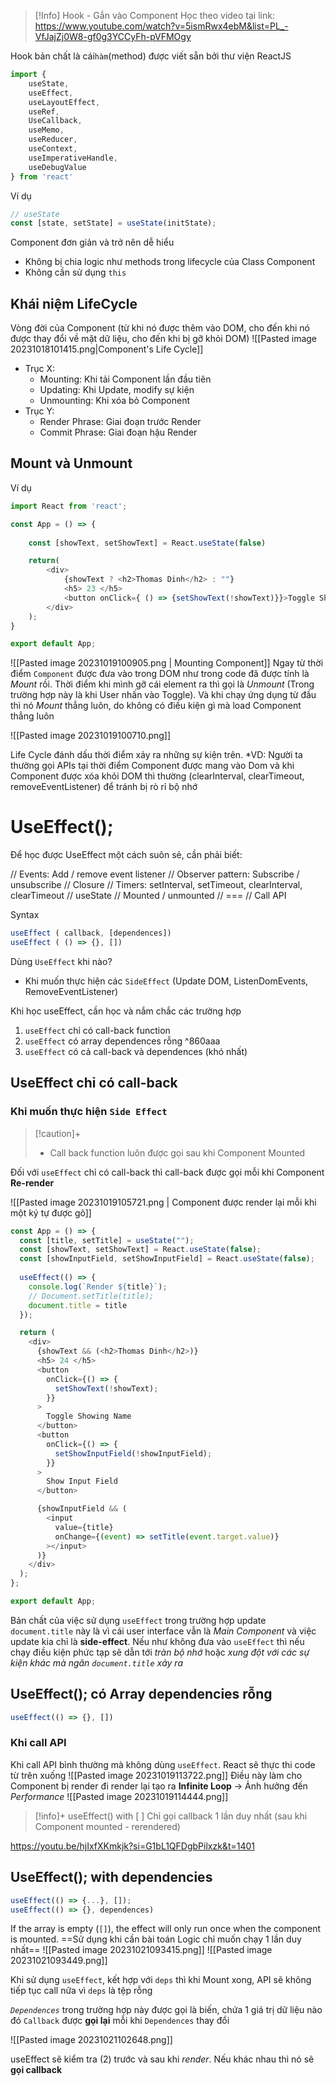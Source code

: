 >[!Info] Hook - Gắn vào Component
>Học theo video tại link: https://www.youtube.com/watch?v=5ismRwx4ebM&list=PL_-VfJajZj0W8-gf0g3YCCyFh-pVFMOgy

Hook bản chất là cái`hàm`(method) được viết sẵn bởi thư viện ReactJS
```js
import {
	useState,
	useEffect,
	useLayoutEffect,
	useRef,
	UseCallback,
	useMemo,
	useReducer,
	useContext,
	useImperativeHandle,
	useDebugValue
} from 'react'
```

Ví dụ 
```js
// useState
const [state, setState] = useState(initState);
```

Component đơn giản và trở nên dễ hiểu
- Không bị chia logic như methods trong lifecycle của Class Component
- Không cần sử dụng `this`
## Khái niệm LifeCycle
Vòng đời của Component (từ khi nó được thêm vào DOM, cho đến khi nó được thay đổi về mặt dữ liệu, cho đến khi bị gỡ khỏi DOM)
![[Pasted image 20231018101415.png|Component's Life Cycle]]
- Trục X:
	- Mounting: Khi tải Component lần đầu tiên
	- Updating: Khi Update, modify sự kiện
	- Unmounting: Khi xóa bỏ Component
- Trục Y:
	- Render Phrase: Giai đoạn trước Render
	- Commit Phrase: Giai đoạn hậu Render

## Mount và Unmount

Ví dụ
```js
import React from 'react';

const App = () => {
    
    const [showText, setShowText] = React.useState(false)

    return(
        <div>
            {showText ? <h2>Thomas Dinh</h2> : ""}
            <h5> 23 </h5>
            <button onClick={ () => {setShowText(!showText)}}>Toggle Showing Name</button>
        </div>
    );
}

export default App;
```

![[Pasted image 20231019100905.png | Mounting Component]]
Ngay từ thời điểm `Component` được đưa vào trong DOM như trong code đã được tính là *Mount* rồi. Thời điểm khi mình gỡ cái element ra thì gọi là *Unmount* (Trong trường hợp này là khi User nhấn vào Toggle). Và khi chạy ứng dụng từ đầu thì nó *Mount* thẳng luôn, do không có điều kiện gì mà load Component thẳng luôn

![[Pasted image 20231019100710.png]]


Life Cycle đánh dấu thời điểm xảy ra những sự kiện trên.
*VD: Người ta thường gọi APIs tại thời điểm Component được mang vào Dom và khi Component được xóa khỏi DOM thì thường (clearInterval, clearTimeout, removeEventListener) để tránh bị rò rỉ bộ nhớ 

# UseEffect();
Để học được UseEffect một cách suôn sẻ, cần phải biết:

// Events: Add / remove event listener
// Observer pattern: Subscribe / unsubscribe
// Closure
// Timers: setInterval, setTimeout, clearInterval, clearTimeout
// useState
// Mounted / unmounted
// ===
// Call API

Syntax
```js
useEffect ( callback, [dependences])
useEffect ( () => {}, [])
```

Dùng `UseEffect` khi nào? 
- Khi muốn thực hiện các `SideEffect` (Update DOM, ListenDomEvents, RemoveEventListener)

Khi học useEffect, cần học và nắm chắc các trường hợp
1. `useEffect` chỉ có call-back function
2. `useEffect` có array dependences rỗng ^860aaa
3. `useEffect` có cả call-back và dependences (khó nhất)

## UseEffect chỉ có call-back
### Khi muốn thực hiện `Side Effect`
>[!caution]+
> - Call back function luôn được gọi sau khi Component Mounted

Đối với `useEffect` chỉ có call-back thì call-back được gọi mỗi khi Component **Re-render** 

![[Pasted image 20231019105721.png | Component được render lại mỗi khi một ký tự được gõ]]

```js
const App = () => {
  const [title, setTitle] = useState("");
  const [showText, setShowText] = React.useState(false);
  const [showInputField, setShowInputField] = React.useState(false);
  
  useEffect(() => {
    console.log(`Render ${title}`);        
    // Document.setTitle(title);
    document.title = title
  });

  return (
    <div>
      {showText && (<h2>Thomas Dinh</h2>)}
      <h5> 24 </h5>
      <button
        onClick={() => {
          setShowText(!showText);
        }}
      >
        Toggle Showing Name
      </button>
      <button
        onClick={() => {
          setShowInputField(!showInputField);
        }}
      >
        Show Input Field
      </button>

      {showInputField && (
        <input
          value={title}
          onChange={(event) => setTitle(event.target.value)}
        ></input>
      )}
    </div>
  );
};

export default App;
```
Bản chất của việc sử dụng `useEffect` trong trường hợp update `document.title` này là vì cái user interface vẫn là *Main Component* và việc update kia chỉ là **side-effect**. Nếu như không đưa vào `useEffect` thì nếu chạy điều kiện phức tạp sẽ dẫn tới *tràn bộ nhớ* hoặc *xung đột với các sự kiện khác mà ngăn `document.title` xảy ra*
## UseEffect(); có Array dependencies rỗng 
```js
useEffect(() => {}, [])
```
### Khi call API

Khi call API bình thường mà không dùng `useEffect`. React sẽ thực thi code từ trên xuống 
![[Pasted image 20231019113722.png]]
Điều này làm cho Component bị render đi render lại tạo ra **Infinite Loop** -> Ảnh hưởng đến *Performance*
![[Pasted image 20231019114444.png]]

>[!info]+ useEffect() with [ ]
>Chỉ gọi callback 1 lần duy nhất (sau khi Component mounted - rerendered)

https://youtu.be/hjIxfXKmkjk?si=G1bL1QFDgbPilxzk&t=1401
## UseEffect(); with dependencies
```js
useEffect(() => {...}, []);
useEffect(() => {}, dependences)
```

If the array is empty (`[]`), the effect will only run once when the component is mounted. ==Sử dụng khi cần bài toán Logic chỉ muốn chạy 1 lần duy nhất==
![[Pasted image 20231021093415.png]]
![[Pasted image 20231021093449.png]]

Khi sử dụng `useEffect`, kết hợp với `deps` thì khi Mount xong, API sẽ không tiếp tục call nữa vì `deps` là tệp rỗng

*`Dependences`* trong trường hợp này được gọi là biến, chứa 1 giá trị dữ liệu nào đó
`Callback` được **gọi lại** mỗi khi `Dependences` thay đổi

![[Pasted image 20231021102648.png]]

useEffect sẽ kiểm tra (2) trước và sau khi *render*. Nếu khác nhau thì nó sẽ **gọi callback**